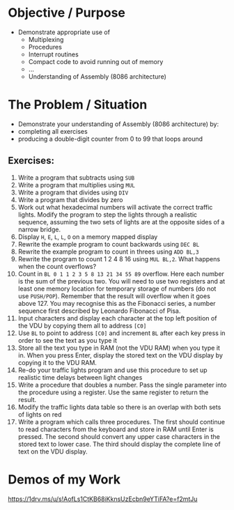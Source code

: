 # Objective / Purpose
- Demonstrate appropriate use of
  - Multiplexing
  - Procedures
  - Interrupt routines
  - Compact code to avoid running out of memory
  - ...
  - Understanding of Assembly (8086 architecture)

# The Problem / Situation
-  Demonstrate your understanding of Assembly (8086 architecture) by:
  - completing all exercises
  - producing a double-digit counter from 0 to 99 that loops around

## Exercises:
1. Write a program that subtracts using `SUB`
1. Write a program that multiplies using `MUL`
1. Write a program that divides using `DIV`
1. Write a program that divides by zero
1. Work out what hexadecimal numbers will activate the correct traffic lights. Modify the program to step the lights through a realistic sequence, assuming the two sets of lights are at the opposite sides of a narrow bridge.
1. Display `H`, `E`, `L`, `L`, `O` on a memory mapped display
1. Rewrite the example program to count backwards using `DEC BL`
1. Rewrite the example program to count in threes using `ADD BL,3`
1. Rewrite the program to count 1 2 4 8 16 using `MUL BL,2`. What happens when the count overflows?
1. Count in `BL 0 1 1 2 3 5 8 13 21 34 55 89` overflow. Here each number is the sum of the previous two. You will need to use two registers and at least one memory location for temporary storage of numbers (do not use `PUSH/POP`). Remember that the result will overflow when it goes above 127. You may recognise this as the Fibonacci series, a number sequence first described by Leonardo Fibonacci of Pisa.
1. Input characters and display each character at the top left position of the VDU by copying them all to address `[C0]`
1. Use `BL` to point to address `[C0]` and increment `BL` after each key press in order to see the text as you type it
1. Store all the text you type in RAM (not the VDU RAM) when you type it in. When you press Enter, display the stored text on the VDU display by copying it to the VDU RAM.
1. Re-do your traffic lights program and use this procedure to set up realistic time delays between light changes
1. Write a procedure that doubles a number. Pass the single parameter into the procedure using a register. Use the same register to return the result.
1. Modify the traffic lights data table so there is an overlap with both sets of lights on red
1. Write a program which calls three procedures. The first should continue to read characters from the keyboard and store in RAM until Enter is pressed. The second should convert any upper case characters in the stored text to lower case. The third should display the complete line of text on the VDU display.

# Demos of my Work
https://1drv.ms/u/s!AofLs1CtKB68iKknsUzEcbn9eYTiFA?e=f2mtJu
